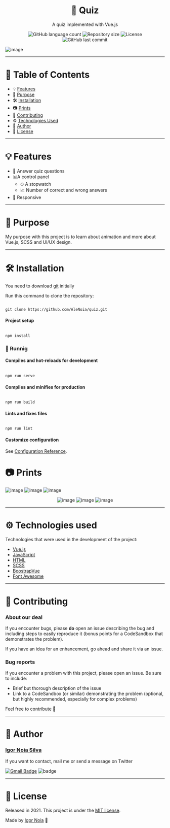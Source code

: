 <h1 align="center">
   🧐 Quiz
</h1>

<p align="center">
A quiz implemented with Vue.js
</p>

<p align="center">
<img alt="GitHub language count" src="https://img.shields.io/github/languages/count/AleNoia/quiz?color=%2304D361"> <img alt="Repository size" src="https://img.shields.io/github/repo-size/AleNoia/quiz"> <img alt="License" src="https://img.shields.io/badge/license-MIT-brightgreen"> <img alt="GitHub last commit" src="https://img.shields.io/github/last-commit/AleNoia/quiz"> 
</p>

![image](https://user-images.githubusercontent.com/82424777/126176587-630097ab-ebbe-4f60-a154-253ec16c137d.png)


***
# 📌 Table of Contents
* 💡 [Features](#features)
* 🎯 [Purpose](#Purpose)
* 🛠 [Installation](#Installation)
* 📷 [Prints](#Prints)
* 🤝 [Contributing](#Contributing) 
* ⚙ [Technologies Used](#TechnologiesUsed)
* 👋 [Author](#Author)
* 🧾 [License](#License)
***

# <a name="features"></a>💡 Features

* 🧐 Answer quiz questions
* 📊A control panel
  * ⏲ A stopwatch
  * 📈 Number of correct and wrong answers
* 📱 Responsive

***

# <a name="Purpose"></a>🎯 Purpose

My purpose with this project is to learn about animation and more about Vue.js, SCSS and UI/UX design.

***

# <a name="Installation"></a>🛠 Installation

You need to download [git](https://git-scm.com) initially

Run this command to clone the repository:

```git

git clone https://github.com/AleNoia/quiz.git

```
#### Project setup

```

npm install

```

### 🎲 Runnig

#### Compiles and hot-reloads for development

```

npm run serve

```

#### Compiles and minifies for production

```

npm run build

```

#### Lints and fixes files

```

npm run lint

```

#### Customize configuration

See [Configuration Reference](https://cli.vuejs.org/config/).

# <a name="Prints"></a>📷 Prints
![image](https://user-images.githubusercontent.com/82424777/126180123-1501377a-de49-457f-b108-09ec5e943d95.png)
![image](https://user-images.githubusercontent.com/82424777/126182660-7ae9cd82-cd85-4b25-9b6f-de033e3db1c9.png)
![image](https://user-images.githubusercontent.com/82424777/126180404-72953975-1be8-4372-9586-0b66a4122ff8.png)

<div align="center">
   
![image](https://user-images.githubusercontent.com/82424777/126181651-41f493c2-8cd0-464c-9252-9d5e59cf02da.png)
![image](https://user-images.githubusercontent.com/82424777/126181576-e610e392-1d09-4b7c-8643-50197e998c75.png)
![image](https://user-images.githubusercontent.com/82424777/126181735-a168c166-7b8d-4b73-aefe-0aac89104269.png)
   
</div>

***
# <a name="TechnologiesUsed"></a> ⚙ Technologies used

Technologies that were used in the development of the project:

- [Vue.js](https://vuejs.org)
- [JavaScript](https://www.javascript.com)
- [HTML](https://html.com)
- [SCSS](https://sass-lang.com)
- [BoostrapVue](https://bootstrap-vue.org)
- [Font Awesome](https://fontawesome.com)

***
# <a name="Contributing"></a>🤝 Contributing

### About our deal

If you encounter bugs, please **do** open an issue describing the bug and including steps to easily reproduce it (bonus points for a CodeSandbox that demonstrates the problem).

If you have an idea for an enhancement, go ahead and share it via an issue.

### Bug reports

If you encounter a problem with this project, please open an issue. Be sure to include:

- Brief but thorough description of the issue
- Link to a CodeSandbox (or similar) demonstrating the problem (optional, but highly recommended, especially for complex problems)


Feel free to contribute 🙂

***
# <a name="Author"></a>👋 Author

### [Igor Noia Silva](https://github.com/AleNoia)

If you want to contact, mail me or send a message on Twitter

[![Gmail Badge](https://img.shields.io/badge/-igornoiasilva@gmail.com-c14438?style=flat-square&logo=Gmail&logoColor=white&link=mailto:igornoiasilva@gmail.com)](mailto:igornoiasilva@gmail.com)  ![badge](https://img.shields.io/twitter/url?label=%40IgorNoiaSilva&style=social&url=https%3A%2F%2Ftwitter.com%2FIgorNoiaSilva)

***
# <a name="License"></a>🧾 License

Released in 2021. This project is under the [MIT license](https://github.com/AleNoia/client-manager/blob/main/LICENSE).

Made by [Igor Noia](https://github.com/AleNoia) 👋
